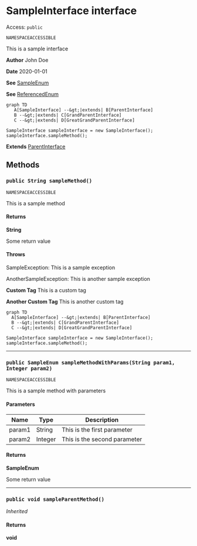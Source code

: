 # SampleInterface interface

Access: `public`

`NAMESPACEACCESSIBLE`

This is a sample interface

**Author** John Doe

**Date** 2020-01-01

**See** [SampleEnum](../Sample-Enums/SampleEnum.md)

**See** [ReferencedEnum](./ReferencedEnum.md)

```mermaid
graph TD
   A[SampleInterface] --&gt;|extends| B[ParentInterface]
   B --&gt;|extends| C[GrandParentInterface]
   C --&gt;|extends| D[GreatGrandParentInterface]
```

```apex
SampleInterface sampleInterface = new SampleInterface();
sampleInterface.sampleMethod();
```
**Extends**
[ParentInterface](./ParentInterface.md)

## Methods
### `public String sampleMethod()`

`NAMESPACEACCESSIBLE`

This is a sample method

#### Returns
**String**

Some return value

#### Throws
SampleException: This is a sample exception

AnotherSampleException: This is another sample exception

**Custom Tag** This is a custom tag

**Another Custom Tag** This is another custom tag

```mermaid
graph TD
  A[SampleInterface] --&gt;|extends| B[ParentInterface]
  B --&gt;|extends| C[GrandParentInterface]
  C --&gt;|extends| D[GreatGrandParentInterface]
```

```apex
SampleInterface sampleInterface = new SampleInterface();
sampleInterface.sampleMethod();
```

---

### `public SampleEnum sampleMethodWithParams(String param1, Integer param2)`

`NAMESPACEACCESSIBLE`

This is a sample method with parameters

#### Parameters
| Name | Type | Description |
|------|------|-------------|
| param1 | String | This is the first parameter |
| param2 | Integer | This is the second parameter |

#### Returns
**SampleEnum**

Some return value

---

### `public void sampleParentMethod()`

*Inherited*

#### Returns
**void**
